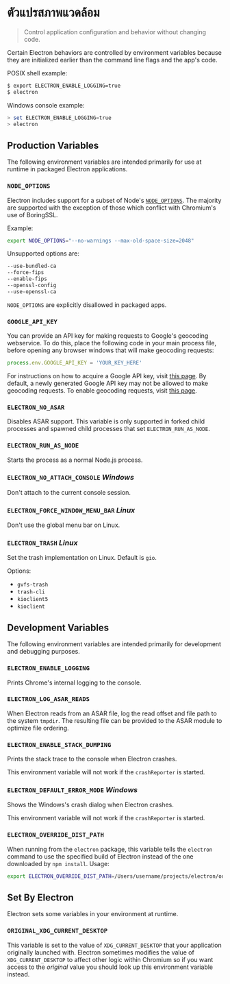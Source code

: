 # ตัวแปรสภาพแวดล้อม

> Control application configuration and behavior without changing code.

Certain Electron behaviors are controlled by environment variables because they are initialized earlier than the command line flags and the app's code.

POSIX shell example:

```sh
$ export ELECTRON_ENABLE_LOGGING=true
$ electron
```

Windows console example:

```powershell
> set ELECTRON_ENABLE_LOGGING=true
> electron
```

## Production Variables

The following environment variables are intended primarily for use at runtime in packaged Electron applications.

### `NODE_OPTIONS`

Electron includes support for a subset of Node's [`NODE_OPTIONS`](https://nodejs.org/api/cli.html#cli_node_options_options). The majority are supported with the exception of those which conflict with Chromium's use of BoringSSL.

Example:

```sh
export NODE_OPTIONS="--no-warnings --max-old-space-size=2048"
```

Unsupported options are:

```sh
--use-bundled-ca
--force-fips
--enable-fips
--openssl-config
--use-openssl-ca
```

`NODE_OPTIONS` are explicitly disallowed in packaged apps.

### `GOOGLE_API_KEY`

You can provide an API key for making requests to Google's geocoding webservice. To do this, place the following code in your main process file, before opening any browser windows that will make geocoding requests:

```javascript
process.env.GOOGLE_API_KEY = 'YOUR_KEY_HERE'
```

For instructions on how to acquire a Google API key, visit [this page](https://developers.google.com/maps/documentation/javascript/get-api-key). By default, a newly generated Google API key may not be allowed to make geocoding requests. To enable geocoding requests, visit [this page](https://developers.google.com/maps/documentation/geocoding/get-api-key).

### `ELECTRON_NO_ASAR`

Disables ASAR support. This variable is only supported in forked child processes and spawned child processes that set `ELECTRON_RUN_AS_NODE`.

### `ELECTRON_RUN_AS_NODE`

Starts the process as a normal Node.js process.

### `ELECTRON_NO_ATTACH_CONSOLE` _Windows_

Don't attach to the current console session.

### `ELECTRON_FORCE_WINDOW_MENU_BAR` _Linux_

Don't use the global menu bar on Linux.

### `ELECTRON_TRASH` _Linux_

Set the trash implementation on Linux. Default is `gio`.

Options:
* `gvfs-trash`
* `trash-cli`
* `kioclient5`
* `kioclient`

## Development Variables

The following environment variables are intended primarily for development and debugging purposes.


### `ELECTRON_ENABLE_LOGGING`

Prints Chrome's internal logging to the console.

### `ELECTRON_LOG_ASAR_READS`

When Electron reads from an ASAR file, log the read offset and file path to the system `tmpdir`. The resulting file can be provided to the ASAR module to optimize file ordering.

### `ELECTRON_ENABLE_STACK_DUMPING`

Prints the stack trace to the console when Electron crashes.

This environment variable will not work if the `crashReporter` is started.

### `ELECTRON_DEFAULT_ERROR_MODE` _Windows_

Shows the Windows's crash dialog when Electron crashes.

This environment variable will not work if the `crashReporter` is started.

### `ELECTRON_OVERRIDE_DIST_PATH`

When running from the `electron` package, this variable tells the `electron` command to use the specified build of Electron instead of the one downloaded by `npm install`. Usage:

```sh
export ELECTRON_OVERRIDE_DIST_PATH=/Users/username/projects/electron/out/Debug
```

## Set By Electron

Electron sets some variables in your environment at runtime.

### `ORIGINAL_XDG_CURRENT_DESKTOP`

This variable is set to the value of `XDG_CURRENT_DESKTOP` that your application originally launched with.  Electron sometimes modifies the value of `XDG_CURRENT_DESKTOP` to affect other logic within Chromium so if you want access to the _original_ value you should look up this environment variable instead.
